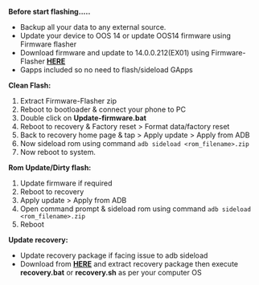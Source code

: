 **Before start flashing.....**
- Backup all your data to any external source. 
- Update your device to OOS 14 or update OOS14 firmware using Firmware flasher
- Download firmware and update to 14.0.0.212(EX01) using Firmware-Flasher [**HERE**](https://sourceforge.net/projects/projectmatrixx/files/Android-14/lemonadep/Utility/)
- Gapps included so no need to flash/sideload GApps

**Clean Flash:**
1. Extract Firmware-Flasher zip
2. Reboot to bootloader & connect your phone to PC
3. Double click on __Update-firmware.bat__
4. Reboot to recovery & Factory reset > Format data/factory reset
5. Back to recovery home page & tap > Apply update > Apply from ADB
5. Now sideload rom using command ```adb sideload <rom_filename>.zip```
7. Now reboot to system.

**Rom Update/Dirty flash:**
1. Update firmware if required
2. Reboot to recovery
3. Apply update > Apply from ADB
4. Open command prompt & sideload rom using command ```adb sideload <rom_filename>.zip```
5. Reboot

**Update recovery:**
- Update recovery package if facing issue to adb sideload
- Download from [**HERE**](https://sourceforge.net/projects/projectmatrixx/files/Android-14/lemonadep/Utility/) and extract recovery package then execute __recovery.bat__ or __recovery.sh__ as per your computer OS 
